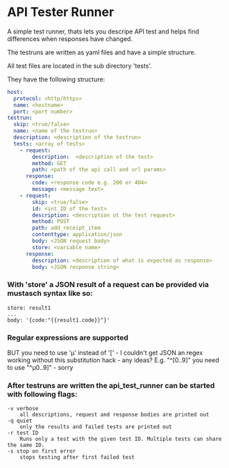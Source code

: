 # API Tester Runner

A simple test runner, thats lets you descripe API test and helps find differences when responses have changed.

The testruns are written as yaml files and have a simple structure.

All test files are located in the sub directory 'tests'.

They have the following structure:

```yaml
host:
  protocol: <http/https>
  name: <hostname>
  port: <port number>
testrun:
  skip: <true/false>
  name: <name of the testrun>
  description: <description of the testrun>
  tests: <array of tests>
    - request: 
        description:  <description of the test>
        method: GET
        path: <path of the api call and url params>
      response:
        code: <response code e.g. 200 or 404>
        message: <message text>
    - request:
        skip: <true/false>
        id: <int ID of the test>
        description: <description ot the test request>
        method: POST
        path: add_receipt_item
        contenttype: application/json
        body: <JSON request body>
        store: <variable name>
      response:
        description: <description of what is expected as response>
        body: <JSON response string>
```
### With 'store' a JSON result of a request can be provided via mustasch syntax like so:

```
store: result1
...
body: '{code:"{{result1.code}}"}'
```

### Regular expressions are supported

BUT you need to use 'µ' instead of '[' - I couldn't get JSON an regex working without this substitution hack - any ideas? E.g. "^[0..9]" you need to use "^µ0..9]" - sorry


###  After testruns are written the api_test_runner can be started with following flags:
	-v verbose
        all descriptions, request and response bodies are printed out
	-q quiet
        only the results and failed tests are printed out
	-r test ID
        Runs only a test with the given test ID. Multiple tests can share the same ID.
	-s stop on first error
        stops testing after first failed test
